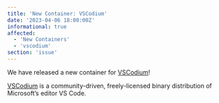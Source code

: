 ```yaml
---
title: 'New Container: VSCodium'
date: '2023-04-06 18:00:00Z'
informational: true
affected:
  - 'New Containers'
  - 'vscodium'
section: 'issue'
---
```

We have released a new container for [VSCodium](https://github.com/linuxserver/docker-vscodium)!

[VSCodium](https://vscodium.com/) is a community-driven, freely-licensed binary distribution of Microsoft’s editor VS Code.
